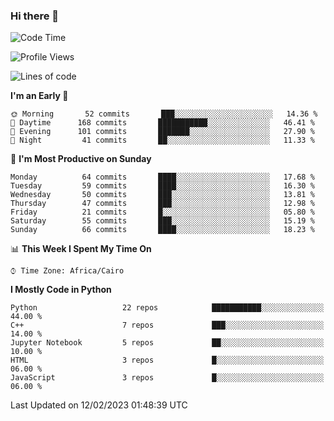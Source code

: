 ### Hi there 👋

<!--
**AMR-KELEG/AMR-KELEG** is a ✨ _special_ ✨ repository because its `README.md` (this file) appears on your GitHub profile.

Here are some ideas to get you started:

- 🔭 I’m currently working on ...
- 🌱 I’m currently learning ...
- 👯 I’m looking to collaborate on ...
- 🤔 I’m looking for help with ...
- 💬 Ask me about ...
- 📫 How to reach me: ...
- 😄 Pronouns: ...
- ⚡ Fun fact: ...
-->

<!--START_SECTION:waka-->
![Code Time](http://img.shields.io/badge/Code%20Time-0%20secs-blue)

![Profile Views](http://img.shields.io/badge/Profile%20Views-3-blue)

![Lines of code](https://img.shields.io/badge/From%20Hello%20World%20I%27ve%20Written-2%20Million%20lines%20of%20code-blue)

**I'm an Early 🐤** 

```text
🌞 Morning       52 commits       ███░░░░░░░░░░░░░░░░░░░░░░   14.36 % 
🌆 Daytime      168 commits       ███████████░░░░░░░░░░░░░░   46.41 % 
🌃 Evening      101 commits       ███████░░░░░░░░░░░░░░░░░░   27.90 % 
🌙 Night         41 commits       ██░░░░░░░░░░░░░░░░░░░░░░░   11.33 % 

```
📅 **I'm Most Productive on Sunday** 

```text
Monday          64 commits       ████░░░░░░░░░░░░░░░░░░░░░   17.68 % 
Tuesday         59 commits       ████░░░░░░░░░░░░░░░░░░░░░   16.30 % 
Wednesday       50 commits       ███░░░░░░░░░░░░░░░░░░░░░░   13.81 % 
Thursday        47 commits       ███░░░░░░░░░░░░░░░░░░░░░░   12.98 % 
Friday          21 commits       █░░░░░░░░░░░░░░░░░░░░░░░░   05.80 % 
Saturday        55 commits       ███░░░░░░░░░░░░░░░░░░░░░░   15.19 % 
Sunday          66 commits       ████░░░░░░░░░░░░░░░░░░░░░   18.23 % 

```


📊 **This Week I Spent My Time On** 

```text
⌚︎ Time Zone: Africa/Cairo

```

**I Mostly Code in Python** 

```text
Python                   22 repos            ███████████░░░░░░░░░░░░░░   44.00 % 
C++                      7 repos             ███░░░░░░░░░░░░░░░░░░░░░░   14.00 % 
Jupyter Notebook         5 repos             ██░░░░░░░░░░░░░░░░░░░░░░░   10.00 % 
HTML                     3 repos             █░░░░░░░░░░░░░░░░░░░░░░░░   06.00 % 
JavaScript               3 repos             █░░░░░░░░░░░░░░░░░░░░░░░░   06.00 % 

```



 Last Updated on 12/02/2023 01:48:39 UTC
<!--END_SECTION:waka-->
